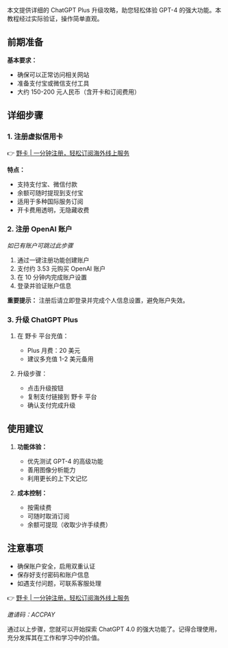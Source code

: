 本文提供详细的 ChatGPT Plus 升级攻略，助您轻松体验 GPT-4 的强大功能。本教程经过实际验证，操作简单直观。

## 前期准备

**基本要求：**
- 确保可以正常访问相关网站
- 准备支付宝或微信支付工具
- 大约 150-200 元人民币（含开卡和订阅费用）

## 详细步骤

### 1. 注册虚拟信用卡

👉 [野卡 | 一分钟注册，轻松订阅海外线上服务](https://bit.ly/bewildcard)

**特点：**
- 支持支付宝、微信付款
- 余额可随时提现到支付宝
- 适用于多种国际服务订阅
- 开卡费用透明，无隐藏收费

### 2. 注册 OpenAI 账户

*如已有账户可跳过此步骤*

1. 通过一键注册功能创建账户
2. 支付约 3.53 元购买 OpenAI 账户
3. 在 10 分钟内完成账户设置
4. 登录并验证账户信息

**重要提示：** 注册后请立即登录并完成个人信息设置，避免账户失效。

### 3. 升级 ChatGPT Plus

1. 在 野卡 平台充值：
   - Plus 月费：20 美元
   - 建议多充值 1-2 美元备用
   
2. 升级步骤：
   - 点击升级按钮
   - 复制支付链接到 野卡 平台
   - 确认支付完成升级

## 使用建议

1. **功能体验：**
   - 优先测试 GPT-4 的高级功能
   - 善用图像分析能力
   - 利用更长的上下文记忆

2. **成本控制：**
   - 按需续费
   - 可随时取消订阅
   - 余额可提现（收取少许手续费）

## 注意事项

- 确保账户安全，启用双重认证
- 保存好支付密码和账户信息
- 如遇支付问题，可联系客服处理

👉 [野卡 | 一分钟注册，轻松订阅海外线上服务](https://bit.ly/bewildcard)

*邀请码：ACCPAY*

通过以上步骤，您就可以开始探索 ChatGPT 4.0 的强大功能了。记得合理使用，充分发挥其在工作和学习中的价值。